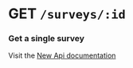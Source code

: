 # GET `/surveys/:id`

### Get a single survey

Visit the [New Api documentation](https://diduenjoy.github.io/docs/#get-code-surveys-id-code)
